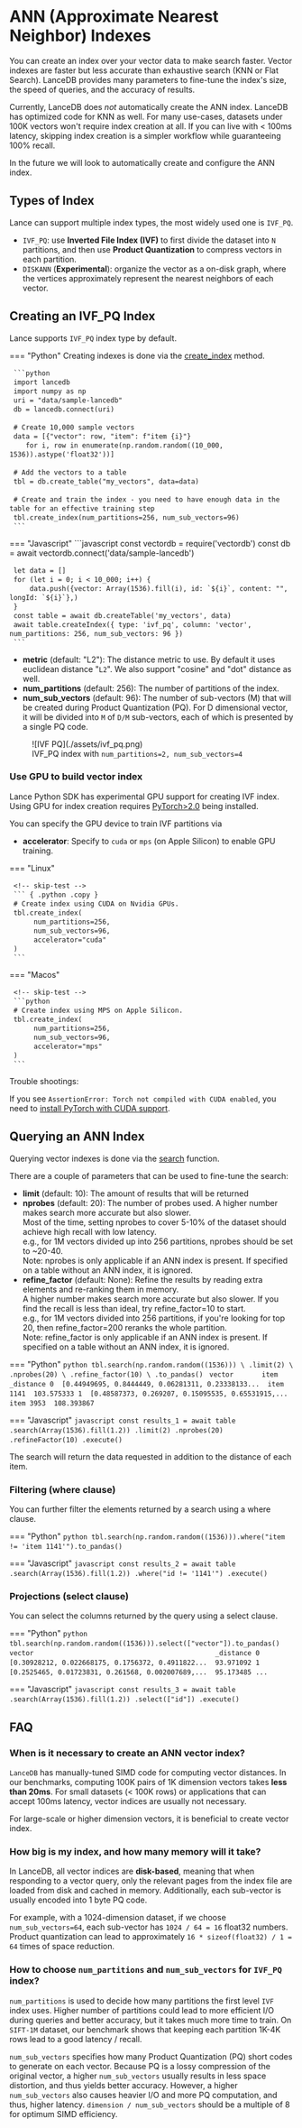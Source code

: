 # ANN (Approximate Nearest Neighbor) Indexes

You can create an index over your vector data to make search faster.
Vector indexes are faster but less accurate than exhaustive search (KNN or Flat Search).
LanceDB provides many parameters to fine-tune the index's size, the speed of queries, and the accuracy of results.

Currently, LanceDB does *not* automatically create the ANN index.
LanceDB has optimized code for KNN as well. For many use-cases, datasets under 100K vectors won't require index creation at all.
If you can live with < 100ms latency, skipping index creation is a simpler workflow while guaranteeing 100% recall.

In the future we will look to automatically create and configure the ANN index.

## Types of Index

Lance can support multiple index types, the most widely used one is `IVF_PQ`.

* `IVF_PQ`: use **Inverted File Index (IVF)** to first divide the dataset into `N` partitions,
   and then use **Product Quantization** to compress vectors in each partition.
* `DISKANN` (**Experimental**): organize the vector as a on-disk graph, where the vertices approximately
   represent the nearest neighbors of each vector.

## Creating an IVF_PQ Index

Lance supports `IVF_PQ` index type by default.

=== "Python"
     Creating indexes is done via the [create_index](https://lancedb.github.io/lancedb/python/#lancedb.table.LanceTable.create_index) method.

     ```python
     import lancedb
     import numpy as np
     uri = "data/sample-lancedb"
     db = lancedb.connect(uri)

     # Create 10,000 sample vectors
     data = [{"vector": row, "item": f"item {i}"}
        for i, row in enumerate(np.random.random((10_000, 1536)).astype('float32'))]

     # Add the vectors to a table
     tbl = db.create_table("my_vectors", data=data)

     # Create and train the index - you need to have enough data in the table for an effective training step
     tbl.create_index(num_partitions=256, num_sub_vectors=96)
     ```

=== "Javascript"
     ```javascript
     const vectordb = require('vectordb')
     const db = await vectordb.connect('data/sample-lancedb')

     let data = []
     for (let i = 0; i < 10_000; i++) {
         data.push({vector: Array(1536).fill(i), id: `${i}`, content: "", longId: `${i}`},)
     }
     const table = await db.createTable('my_vectors', data)
     await table.createIndex({ type: 'ivf_pq', column: 'vector', num_partitions: 256, num_sub_vectors: 96 })
     ```

- **metric** (default: "L2"): The distance metric to use. By default it uses euclidean distance "`L2`".
We also support "cosine" and "dot" distance as well.
- **num_partitions** (default: 256): The number of partitions of the index.
- **num_sub_vectors** (default: 96): The number of sub-vectors (M) that will be created during Product Quantization (PQ).
For D dimensional vector, it will be divided into `M` of `D/M` sub-vectors, each of which is presented by
a single PQ code.

<figure markdown>
  ![IVF PQ](./assets/ivf_pq.png)
  <figcaption>IVF_PQ index with <code>num_partitions=2, num_sub_vectors=4</code></figcaption>
</figure>

### Use GPU to build vector index

Lance Python SDK has experimental GPU support for creating IVF index.
Using GPU for index creation requires [PyTorch>2.0](https://pytorch.org/) being installed.

You can specify the GPU device to train IVF partitions via

- **accelerator**: Specify to ``cuda`` or ``mps`` (on Apple Silicon) to enable GPU training.

=== "Linux"

     <!-- skip-test -->
     ``` { .python .copy }
     # Create index using CUDA on Nvidia GPUs.
     tbl.create_index(
          num_partitions=256,
          num_sub_vectors=96,
          accelerator="cuda"
     )
     ```

=== "Macos"

     <!-- skip-test -->
     ```python
     # Create index using MPS on Apple Silicon.
     tbl.create_index(
          num_partitions=256,
          num_sub_vectors=96,
          accelerator="mps"
     )
     ```

Trouble shootings:

If you see ``AssertionError: Torch not compiled with CUDA enabled``, you need to [install
PyTorch with CUDA support](https://pytorch.org/get-started/locally/).


## Querying an ANN Index

Querying vector indexes is done via the [search](https://lancedb.github.io/lancedb/python/#lancedb.table.LanceTable.search) function.

There are a couple of parameters that can be used to fine-tune the search:

- **limit** (default: 10): The amount of results that will be returned
- **nprobes** (default: 20): The number of probes used. A higher number makes search more accurate but also slower.<br/>
  Most of the time, setting nprobes to cover 5-10% of the dataset should achieve high recall with low latency.<br/>
  e.g., for 1M vectors divided up into 256 partitions, nprobes should be set to ~20-40.<br/>
  Note: nprobes is only applicable if an ANN index is present. If specified on a table without an ANN index, it is ignored.
- **refine_factor** (default: None): Refine the results by reading extra elements and re-ranking them in memory.<br/>
  A higher number makes search more accurate but also slower. If you find the recall is less than ideal, try refine_factor=10 to start.<br/>
  e.g., for 1M vectors divided into 256 partitions, if you're looking for top 20, then refine_factor=200 reranks the whole partition.<br/>
  Note: refine_factor is only applicable if an ANN index is present. If specified on a table without an ANN index, it is ignored.

=== "Python"
     ```python
     tbl.search(np.random.random((1536))) \
         .limit(2) \
         .nprobes(20) \
         .refine_factor(10) \
         .to_pandas()
     ```
     ```
                                              vector       item       _distance
     0  [0.44949695, 0.8444449, 0.06281311, 0.23338133...  item 1141  103.575333
     1  [0.48587373, 0.269207, 0.15095535, 0.65531915,...  item 3953  108.393867
     ```

=== "Javascript"
     ```javascript
     const results_1 = await table
         .search(Array(1536).fill(1.2))
         .limit(2)
         .nprobes(20)
         .refineFactor(10)
         .execute()
     ```

The search will return the data requested in addition to the distance of each item.


### Filtering (where clause)

You can further filter the elements returned by a search using a where clause.

=== "Python"
     ```python
     tbl.search(np.random.random((1536))).where("item != 'item 1141'").to_pandas()
     ```

=== "Javascript"
     ```javascript
     const results_2 = await table
         .search(Array(1536).fill(1.2))
         .where("id != '1141'")
         .execute()
     ```

### Projections (select clause)

You can select the columns returned by the query using a select clause.

=== "Python"
     ```python
     tbl.search(np.random.random((1536))).select(["vector"]).to_pandas()
     ```
     ```
        vector                                             _distance
     0  [0.30928212, 0.022668175, 0.1756372, 0.4911822...  93.971092
     1  [0.2525465, 0.01723831, 0.261568, 0.002007689,...  95.173485
     ...
     ```

=== "Javascript"
     ```javascript
     const results_3 = await table
         .search(Array(1536).fill(1.2))
         .select(["id"])
         .execute()
     ```

## FAQ

### When is it necessary to create an ANN vector index?

`LanceDB` has manually-tuned SIMD code for computing vector distances.
In our benchmarks, computing 100K pairs of 1K dimension vectors takes **less than 20ms**.
For small datasets (< 100K rows) or applications that can accept 100ms latency, vector indices are usually not necessary.

For large-scale or higher dimension vectors, it is beneficial to create vector index.

### How big is my index, and how many memory will it take?

In LanceDB, all vector indices are **disk-based**, meaning that when responding to a vector query, only the relevant pages from the index file are loaded from disk and cached in memory. Additionally, each sub-vector is usually encoded into 1 byte PQ code.

For example, with a 1024-dimension dataset, if we choose `num_sub_vectors=64`, each sub-vector has `1024 / 64 = 16` float32 numbers.
Product quantization can lead to approximately `16 * sizeof(float32) / 1 = 64` times of space reduction.

### How to choose `num_partitions` and `num_sub_vectors` for `IVF_PQ` index?

`num_partitions` is used to decide how many partitions the first level `IVF` index uses.
Higher number of partitions could lead to more efficient I/O during queries and better accuracy, but it takes much more time to train.
On `SIFT-1M` dataset, our benchmark shows that keeping each partition 1K-4K rows lead to a good latency / recall.

`num_sub_vectors` specifies how many Product Quantization (PQ) short codes to generate on each vector. Because
PQ is a lossy compression of the original vector, a higher `num_sub_vectors` usually results in
less space distortion, and thus yields better accuracy. However, a higher `num_sub_vectors` also causes heavier I/O and
more PQ computation, and thus, higher latency. `dimension / num_sub_vectors` should be a multiple of 8 for optimum SIMD efficiency.
